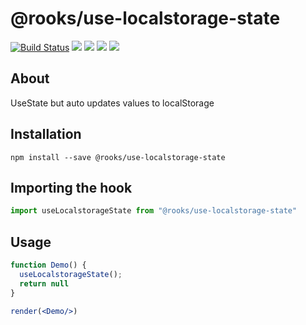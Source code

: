 # @rooks/use-localstorage-state

[![Build Status](https://travis-ci.org/imbhargav5/rooks.svg?branch=master)](https://travis-ci.org/imbhargav5/rooks) ![](https://img.shields.io/npm/v/@rooks/use-localstorage-state/latest.svg) ![](https://img.shields.io/npm/l/@rooks/use-localstorage-state.svg) ![](https://img.shields.io/bundlephobia/min/@rooks/use-localstorage-state.svg) ![](https://img.shields.io/david/imbhargav5/rooks.svg?path=packages%2Flocalstorage-state)



## About
UseState but auto updates values to localStorage


[//]: # (Main)

## Installation

```
npm install --save @rooks/use-localstorage-state
```

## Importing the hook

```javascript
import useLocalstorageState from "@rooks/use-localstorage-state"
```

## Usage

```jsx
function Demo() {
  useLocalstorageState();
  return null
}

render(<Demo/>)
```
